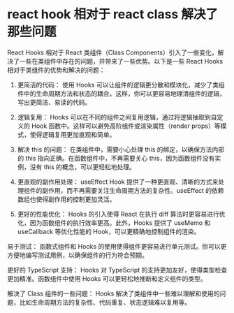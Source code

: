 # react  hook 相对于 react class 解决了那些问题

React Hooks 相对于 React 类组件（Class Components）引入了一些变化，解决了一些在类组件中存在的问题，并带来了一些优势。以下是一些 React Hooks 相对于类组件的优势和解决的问题：

1. 更简洁的代码：
使用 Hooks 可以让组件的逻辑更分散和模块化，减少了类组件中的生命周期方法和状态的耦合。这样，你可以更容易地理清组件的逻辑，写出更简洁、易读的代码。

2. 逻辑复用：
Hooks 可以在不同的组件之间复用逻辑，通过将逻辑抽取到自定义的 Hook 函数中。这样可以避免高阶组件或渲染属性（render props）等模式，使得逻辑复用更加直观和简单。

3. 解决 this 的问题：
在类组件中，需要小心处理 this 的绑定，以确保方法内部的 this 指向正确。在函数组件中，不再需要关心 this，因为函数组件没有实例，没有 this 的概念，可以更轻松地处理。

4. 更直观的副作用处理：
useEffect Hook 提供了一种更直观、清晰的方式来处理组件的副作用，而不再需要关注生命周期方法的复杂性。useEffect 的依赖数组也使得副作用的控制更加灵活。

5. 更好的性能优化：
Hooks 的引入使得 React 在执行 diff 算法时更容易进行优化，因为函数组件的执行效率更高。此外，Hooks 提供了 useMemo 和 useCallback 等优化性能的 Hook，可以更精确地控制组件的渲染。

易于测试：
函数式组件和 Hooks 的使用使得组件更容易进行单元测试。你可以更方便地编写测试用例，以确保组件的行为符合预期。

更好的 TypeScript 支持：
Hooks 对 TypeScript 的支持更加友好，使得类型检查更加精准。函数组件中使用 Hooks 可以更轻松地推断和定义组件的类型。

解决了 Class 组件的一些问题：
Hooks 解决了类组件中一些难以理解和使用的问题，比如生命周期方法的复杂性、代码重复、状态逻辑难以复用等。